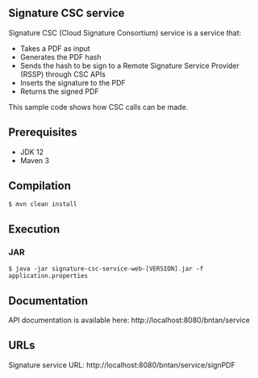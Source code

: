 ## Signature CSC service

Signature CSC (Cloud Signature Consortium) service is a service that:  
- Takes a PDF as input  
- Generates the PDF hash  
- Sends the hash to be sign to a Remote Signature Service Provider (RSSP) through CSC APIs  
- Inserts the signature to the PDF  
- Returns the signed PDF   

This sample code shows how CSC calls can be made.  

## Prerequisites

- JDK 12  
- Maven 3  

## Compilation

`$ mvn clean install`

## Execution

### JAR
  
`$ java -jar signature-csc-service-web-[VERSION].jar -f application.properties` 

## Documentation

API documentation is available here: http://localhost:8080/bntan/service  

## URLs

Signature service URL: http://localhost:8080/bntan/service/signPDF
